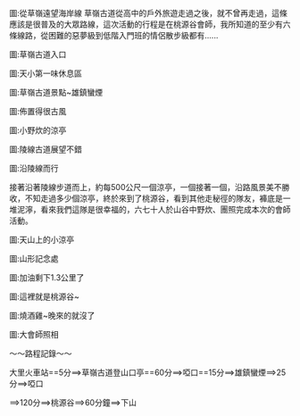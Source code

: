 圖:從草嶺遠望海岸線
草嶺古道從高中的戶外旅遊走過之後，就不曾再走過，這條應該是很普及的大眾路線，這次活動的行程是在桃源谷會師，我所知道的至少有六條線路，從困難的惡夢級到低階入門班的情侶散步級都有......

圖:草嶺古道入口

圖:天小第一味休息區

圖:草嶺古道景點~雄鎮蠻煙

圖:佈置得很古風

圖:小野炊的涼亭

圖:陵線古道展望不錯


圖:沿陵線而行

接著沿著陵線步道而上，約每500公尺一個涼亭，一個接著一個，沿路風景美不勝收，不知走過多少個涼亭，終於來到了桃源谷，看到其他走秘徑的隊友，褲底是一堆泥濘，看來我們這隊是很幸福的，六七十人於山谷中野炊、團照完成本次的會師活動。


圖:天山上的小涼亭


圖:山形記念處


圖:加油剩下1.3公里了

圖:這裡就是桃源谷~

圖:燒酒雞~晚來的就沒了

圖:大會師照相

～～路程記錄～～


大里火車站==5分==>草嶺古道登山口亭==60分==>啞口==15分==>雄鎮蠻煙==>25分==>啞口

==>120分==>桃源谷==>60分鐘==>下山
